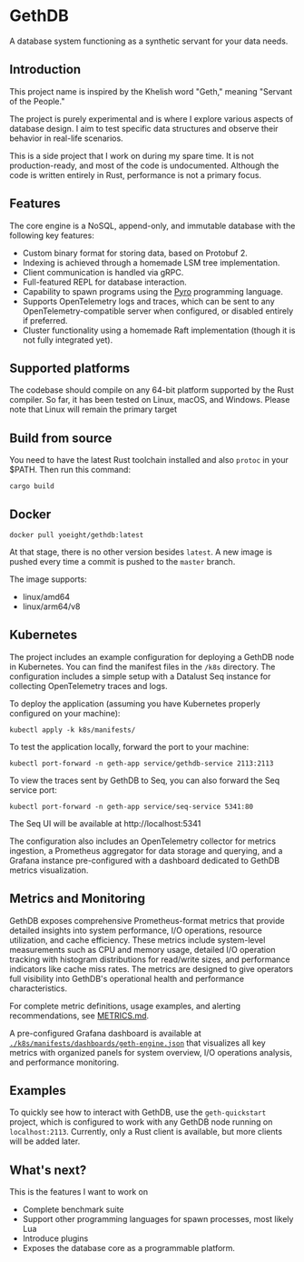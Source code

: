 GethDB
======

A database system functioning as a synthetic servant for your data needs.

## Introduction

This project name is inspired by the Khelish word "Geth," meaning "Servant of the People."

The project is purely experimental and is where I explore various aspects of database design. I aim to test specific
data structures and observe their behavior in real-life scenarios.

This is a side project that I work on during my spare time. It is not production-ready, and most of the code is
undocumented. Although the code is written entirely in Rust, performance is not a primary focus.

## Features

The core engine is a NoSQL, append-only, and immutable database with the following key features:

* Custom binary format for storing data, based on Protobuf 2.
* Indexing is achieved through a homemade LSM tree implementation.
* Client communication is handled via gRPC.
* Full-featured REPL for database interaction.
* Capability to spawn programs using the [Pyro] programming language.
* Supports OpenTelemetry logs and traces, which can be sent to any OpenTelemetry-compatible server when configured, or disabled entirely if preferred.
* Cluster functionality using a homemade Raft implementation (though it is not fully integrated yet).

## Supported platforms

The codebase should compile on any 64-bit platform supported by the Rust compiler. So far, it has been tested on Linux,
macOS, and Windows. Please note that Linux will remain the primary target

## Build from source

You need to have the latest Rust toolchain installed and also `protoc` in your $PATH. Then run this command:

```
cargo build
```

## Docker

```
docker pull yoeight/gethdb:latest
```

At that stage, there is no other version besides `latest`. A new image is pushed every time a commit is pushed to the `master` branch.

The image supports:
- linux/amd64
- linux/arm64/v8

## Kubernetes
The project includes an example configuration for deploying a GethDB node in Kubernetes. You can find the manifest files in the `/k8s` directory. The configuration includes a simple setup with a Datalust Seq instance for collecting OpenTelemetry traces and logs.

To deploy the application (assuming you have Kubernetes properly configured on your machine):
```
kubectl apply -k k8s/manifests/
```

To test the application locally, forward the port to your machine:
```
kubectl port-forward -n geth-app service/gethdb-service 2113:2113
```

To view the traces sent by GethDB to Seq, you can also forward the Seq service port:
```
kubectl port-forward -n geth-app service/seq-service 5341:80
```
The Seq UI will be available at http://localhost:5341

The configuration also includes an OpenTelemetry collector for metrics ingestion, a Prometheus aggregator for data storage and querying, and a Grafana instance pre-configured with a dashboard dedicated to GethDB metrics visualization.

## Metrics and Monitoring

GethDB exposes comprehensive Prometheus-format metrics that provide detailed insights into system performance, I/O operations, resource utilization, and cache efficiency. These metrics include system-level measurements such as CPU and memory usage, detailed I/O operation tracking with histogram distributions for read/write sizes, and performance indicators like cache miss rates. The metrics are designed to give operators full visibility into GethDB's operational health and performance characteristics.

For complete metric definitions, usage examples, and alerting recommendations, see [METRICS.md](./METRICS.md).

A pre-configured Grafana dashboard is available at [`./k8s/manifests/dashboards/geth-engine.json`](./k8s/manifests/dashboards/geth-engine.json) that visualizes all key metrics with organized panels for system overview, I/O operations analysis, and performance monitoring.

## Examples
To quickly see how to interact with GethDB, use the `geth-quickstart` project, which is configured to work with any GethDB node running on `localhost:2113`. Currently, only a Rust client is available, but more clients will be added later.

## What's next?

This is the features I want to work on

* Complete benchmark suite
* Support other programming languages for spawn processes, most likely Lua
* Introduce plugins
* Exposes the database core as a programmable platform.

[Pyro]: https://github.com/YoEight/pyro
